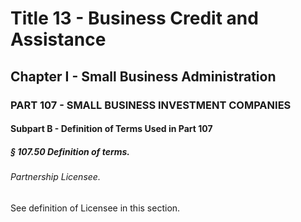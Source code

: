 
# Title 13 - Business Credit and Assistance
## Chapter I - Small Business Administration
### PART 107 - SMALL BUSINESS INVESTMENT COMPANIES
#### Subpart B - Definition of Terms Used in Part 107
##### § 107.50 Definition of terms.
###### Partnership Licensee.

See definition of Licensee in this section.
